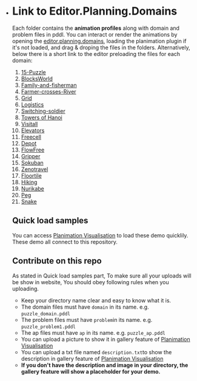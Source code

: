 - # Link to Editor.Planning.Domains

  Each folder contains the **animation profiles** along with domain and problem files in pddl. You can interact or render the animations by opening the [editor.planning.domains](http://editor.planning.domains/#read_session=LwNY8sppTZ), loading the planimation plugin if it's not loaded, and drag & droping the files in the folders. Alternatively, below there is a short link to the editor preloading the files for each domain:

  1. [15-Puzzle](http://editor.planning.domains/#read_session=opu31yHZOi)
  2. [BlocksWorld](http://editor.planning.domains/#read_session=0NKmKNlPZV)
  3. [Family-and-fisherman](http://editor.planning.domains/#read_session=GrXosSLise)
  4. [Farmer-crosses-River](http://editor.planning.domains/#read_session=rYeAF8SAUh)
  5. [Grid](http://editor.planning.domains/#read_session=PxrcHHw7rk)
  6. [Logistics](http://editor.planning.domains/#read_session=P1PMRZfHSZ)
  7. [Switching-soldier](http://editor.planning.domains/#read_session=Ma7fRrgzMv)
  8. [Towers of Hanoi](http://editor.planning.domains/#read_session=7doJXh2b8N)
  9. [Visitall](http://editor.planning.domains/#read_session=yApCBegR7j)
  10. [Elevators](http://editor.planning.domains/#read_session=dlgnCMwcwC)
  11. [Freecell](http://editor.planning.domains/#read_session=q8Rh3Y7sSE)
  12. [Depot](http://editor.planning.domains/#read_session=MFmtS8g0ar)
  13. [FlowFree](http://editor.planning.domains/#read_session=dbnH15yyMF)
  14. [Gripper](http://editor.planning.domains/#read_session=jKknyAIR29)
  15. [Sokuban](https://editor.planning.domains/#read_session=qSABTuifk3)
  16. [Zenotravel](https://editor.planning.domains/#read_session=sX9kra1FQm)
  17. [Floortile](https://editor.planning.domains/#read_session=qUo9dmdKgG)
  18. [Hiking](http://editor.planning.domains/#read_session=LwNY8sppTZ)
  19. [Nurikabe](https://editor.planning.domains/#read_session=iKykgU5Ozm)
  20. [Peg](https://editor.planning.domains/#read_session=9xfAMlLMDg)
  21. [Snake](https://editor.planning.domains/#read_session=T683ydMmDw)

  

  ## Quick load samples

  You can access [Planimation Visualisation](http://47.236.182.248:8080/problem) to load these demo quicklily. These demo all connect to this repository.

  

  ## Contribute on this repo

  As stated in Quick load samples part, To make sure all your uploads will be show in website, You should obey following rules when you uploading.

  - Keep your directory name clear and easy to know what it is.
  - The domain files must have `domain` in its name. e.g. `puzzle_domain.pddl`
  - The problem files must have `problem`in its name. e.g. `puzzle_problem1.pddl`
  - The ap files must have `ap` in its name. e.g. `puzzle_ap.pddl`
  - You can upload a picture to show it in gallery feature of  [Planimation Visualisation](http://47.236.182.248:8080/problem) 
  - You can upload a txt file named `description.txt`to show the description in gallery feature of  [Planimation Visualisation](http://47.236.182.248:8080/problem) 
  - **If you don't have the description and image in your directory, the gallery feature will show a placeholder for your demo.**
